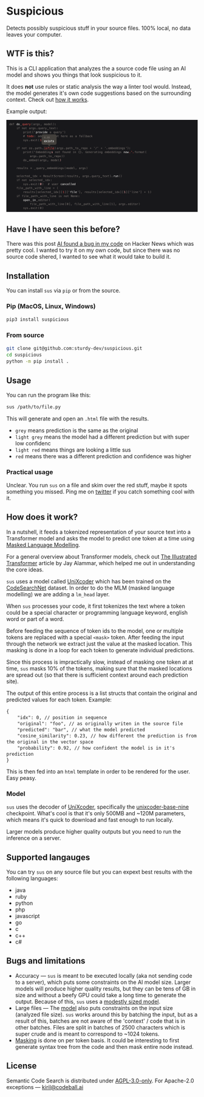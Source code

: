 # Suspicious

Detects possibly suspicious stuff in your source files. 100% local, no data leaves your computer.

## WTF is this?

This is a CLI application that analyzes the a source code file using an AI model and shows you things that look suspicious to it.

It does **not** use rules or static analysis the way a linter tool would. Instead, the model generates it's own code suggestions based on the surrounding context. Check out [how it works](#how-does-it-work).

Example output:

![example results](./docs/screenshot.png)

## Have I have seen this before?

There was this post [AI found a bug in my code](https://news.ycombinator.com/item?id=33632610) on Hacker News which was pretty cool. I wanted to try it on my own code, but since there was no source code shered, I wanted to see what it would take to build it.

## Installation

You can install `sus` via `pip` or from the source.

### Pip (MacOS, Linux, Windows)

```bash
pip3 install suspicious
```

### From source

```bash
git clone git@github.com:sturdy-dev/suspicious.git
cd suspicious
python -m pip install .
```

## Usage

You can run the program like this:

```bash
sus /path/to/file.py
```

This will generate and open an `.html` file with the results.

- `grey` means prediction is the same as the original
- `light grey` means the model had a different prediction but with super low confidenc
- `light red` means things are looking a little sus
- `red` means there was a different prediction and confidence was higher

### Practical usage

Unclear. You run `sus` on a file and skim over the red stuff, maybe it spots something you missed. Ping me on [twitter](https://twitter.com/krlvi) if you catch something cool with it.

## How does it work?

In a nutshell, it feeds a tokenized representation of your source text into a Transformer model and asks the model to predict one token at a time using [Masked Language Modelling](https://huggingface.co/docs/transformers/tasks/language_modeling#masked-language-modeling).

For a general overview about Transformer models, check out [The Illustrated Transformer](https://jalammar.github.io/illustrated-transformer/) article by Jay Alammar, which helped me out in understanding the core ideas.

`sus` uses a model called [UniXcoder](https://github.com/microsoft/CodeBERT/tree/master/UniXcoder) which has been trained on the [CodeSearchNet](https://huggingface.co/datasets/code_search_net) dataset. In order to do the MLM (masked language modelling) we are adding a `lm_head` layer.

When `sus` processes your code, it first tokenizes the text where a token could be a special character or programming language keyword, english word or part of a word.

Before feeding the sequence of token ids to the model, one or multiple tokens are replaced with a special `<mask>` token. After feeding the input through the network we extract just the value at the masked location. This masking is done in a loop for each token to generate individual predictions.

Since this process is impractically slow, instead of masking one token at at time, `sus` masks 10% of the tokens, making sure that the masked locations are spread out (so that there is sufficient context around each prediction site).

The output of this entire process is a list structs that contain the original and predicted values for each token. Example:

```json5
{
    "idx": 0, // position in sequence
    "original": "foo", // as originally writen in the source file
    "predicted": "bar", // what the model predicted
    "cosine_similarity": 0.23, // how different the prediction is from the original in the vector space
    "probability": 0.92, // how confident the model is in it's prediction
}
```

This is then fed into an `html` template in order to be rendered for the user. Easy peasy.

### Model

`sus` uses the decoder of [UniXcoder](https://github.com/microsoft/CodeBERT/tree/master/UniXcoder), specifically the [unixcoder-base-nine](https://huggingface.co/microsoft/unixcoder-base-nine) checkpoint. What's cool is that it's only 500MB and ~120M parameters, which means it's quick to download and fast enough to run locally.

Larger models produce higher quality outputs but you need to run the inference on a server.

## Supported langauges

You can try `sus` on any source file but you can expext best results with the following languages:

- java
- ruby
- python
- php
- javascript
- go
- c
- c++
- c#

## Bugs and limitations

- Accuracy — `sus` is meant to be executed locally (aka not sending code to a server), which puts some constraints on the AI model size. Larger models will produce higher quality results, but they can be tens of GB in size and without a beefy GPU could take a long time to generate the output. Because of this, `sus` uses a [modestly sized model](#model).
- Large files — The [model](#model) also puts constraints on the input size (analyzed file size). `sus` works around this by batching the input, but as a result of this, batches are not aware of the 'context' / code that is in other batches. Files are split in batches of 2500 characters which is super crude and is meant to correspond to ~1024 tokens.
- [Masking](#how-does-it-work) is done on per token basis. It could be interesting to first generate syntax tree from the code and then mask entire node instead.

## License

Semantic Code Search is distributed under [AGPL-3.0-only](LICENSE.txt). For Apache-2.0 exceptions — <kiril@codeball.ai>
